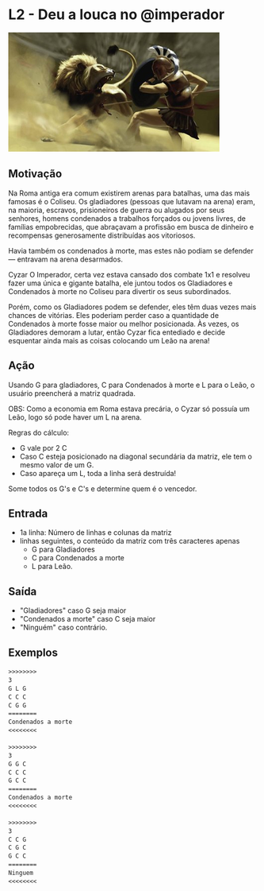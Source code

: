 # L2 - Deu a louca no @imperador

![_](cover.jpg)

## Motivação

Na Roma antiga era comum existirem arenas para batalhas, uma das mais famosas é o Coliseu.
Os gladiadores (pessoas que lutavam na arena) eram, na maioria, escravos, prisioneiros de guerra
ou alugados por seus senhores, homens condenados a trabalhos forçados ou jovens livres, de famílias
empobrecidas, que abraçavam a profissão em busca de dinheiro e recompensas generosamente distribuídas aos vitoriosos.

Havia também os condenados à morte, mas estes não podiam se defender — entravam na arena desarmados.

Cyzar O Imperador, certa vez estava cansado dos combate 1x1 e resolveu fazer uma única e gigante batalha, ele juntou todos os Gladiadores e Condenados à morte no Coliseu para divertir os seus subordinados.

Porém, como os Gladiadores podem se defender, eles têm duas vezes mais chances de vitórias. Eles poderiam perder caso a quantidade de Condenados à morte fosse maior ou melhor posicionada. Às vezes, os Gladiadores demoram a lutar, então Cyzar fica entediado e decide esquentar ainda mais as coisas colocando um Leão na arena!

## Ação

Usando G para gladiadores, C para Condenados à morte e L para o Leão, o usuário preencherá a matriz quadrada.

OBS: Como a economia em Roma estava precária, o Cyzar só possuía um Leão, logo só pode haver um L na arena.

Regras do cálculo:

- G vale por 2 C
- Caso C esteja posicionado na diagonal secundária da matriz, ele tem o mesmo valor de um G.
- Caso apareça um L, toda a linha será destruída!

Some todos os G's e C's e determine quem é o vencedor.

## Entrada

- 1a linha: Número de linhas e colunas da matriz
- linhas seguintes, o conteúdo da matriz com três caracteres apenas
  - G para Gladiadores
  - C para Condenados a morte
  - L para Leão.

## Saída

- "Gladiadores" caso G seja maior
- "Condenados a morte" caso C seja maior
- "Ninguém" caso contrário.

## Exemplos

``` txt
>>>>>>>>
3
G L G
C C C
C G G
========
Condenados a morte
<<<<<<<<

>>>>>>>>
3
G G C
C C C
G C C
========
Condenados a morte
<<<<<<<<

>>>>>>>>
3
C C G
C G C
G C C
========
Ninguem
<<<<<<<<
```
